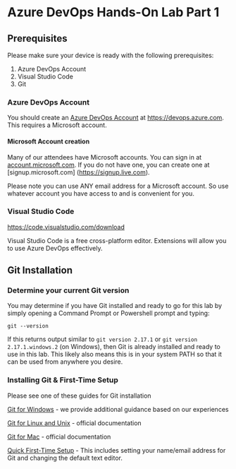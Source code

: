 # Azure DevOps Hands-On Lab Part 1

## Prerequisites
Please make sure your device is ready with the following prerequisites:
1. Azure DevOps Account
2. Visual Studio Code
3. Git

### Azure DevOps Account
You should create an [Azure DevOps Account](https://azure.microsoft.com/en-us/services/devops/) at https://devops.azure.com.  This requires a Microsoft account.

#### Microsoft Account creation
Many of our attendees have Microsoft accounts. You can sign in at [account.microsoft.com](https://account.microsoft.com).  If you do not have one, you can create one at [signup.microsoft.com] (https://signup.live.com).

Please note you can use ANY email address for a Microsoft account.  So use whatever account you have access to and is convenient for you.

### Visual Studio Code
https://code.visualstudio.com/download

Visual Studio Code is a free cross-platform editor.  Extensions will allow you to use Azure DevOps effectively.

## Git Installation

### Determine your current Git version
You may determine if you have Git installed and ready to go for this lab by simply opening a Command Prompt or Powershell prompt and typing:

    git --version

If this returns output similar to `git version 2.17.1` or `git version 2.17.1.windows.2` (on Windows), then Git is already installed and ready to use in this lab.  This likely also means this is in your system PATH so that it can be used from anywhere you desire.

### Installing Git & First-Time Setup
Please see one of these guides for Git installation

[Git for Windows](../../docs/install_git/windows_git_installation) - we provide additional guidance based on our experiences

[Git for Linux and Unix](https://git-scm.com/download/linux) - official documentation

[Git for Mac](https://git-scm.com/download/mac) - official documentation

[Quick First-Time Setup](../../docs/install_git/first_time_configuration.md) - This includes setting your name/email address for Git and changing the default text editor.